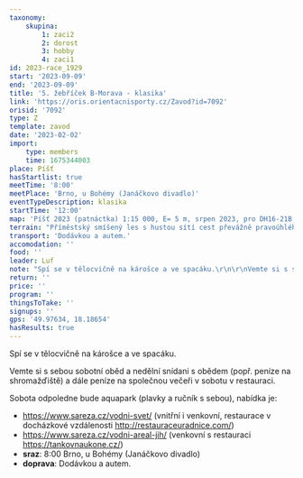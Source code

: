 ```yaml
---
taxonomy:
    skupina:
        1: zaci2
        2: dorost
        3: hobby
        4: zaci1
id: 2023-race_1929
start: '2023-09-09'
end: '2023-09-09'
title: '5. žebříček B-Morava - klasika'
link: 'https://oris.orientacnisporty.cz/Zavod?id=7092'
orisid: '7092'
type: Z
template: zavod
date: '2023-02-02'
import:
    type: members
    time: 1675344003
place: Píšť
hasStartlist: true
meetTime: '8:00'
meetPlace: 'Brno, u Bohémy (Janáčkovo divadlo)'
eventTypeDescription: klasika
startTime: '12:00'
map: 'Píšť 2023 (patnáctka) 1:15 000, E= 5 m, srpen 2023, pro DH16-21B, H35B, H21C Píšť 2023 (desítka) 1:10 000, E= 5 m, srpen 2023, pro ostatní kategorie'
terrain: "Příměstský smíšený les s hustou sítí cest převážně pravoúhlého charakteru. V terénu hraje\r\npodstatnou roli síť rýh/údolí."
transport: 'Dodávkou a autem.'
accomodation: ''
food: ''
leader: Luf
note: "Spí se v tělocvičně na károšce a ve spacáku.\r\n\r\nVemte si s sebou sobotní oběd a nedělní snídani s obědem (popř. peníze na shromažďiště) a dále peníze na společnou večeři v sobotu v restauraci.\r\n\r\nSobota odpoledne bude aquapark (plavky a ručník s sebou), nabídka je:\r\n* https://www.sareza.cz/vodni-svet/ (vnitřní i venkovní, restaurace v docházkové vzdálenosti http://restauraceuradnice.com/)\r\n* https://www.sareza.cz/vodni-areal-jih/ (venkovní s restauraci https://tankovnaukone.cz/)"
return: ''
price: ''
program: ''
thingsToTake: ''
signups: ''
gps: '49.97634, 18.18654'
hasResults: true
---
```


Spí se v tělocvičně na károšce a ve spacáku.

Vemte si s sebou sobotní oběd a nedělní snídani s obědem (popř. peníze na shromažďiště) a dále peníze na společnou večeři v sobotu v restauraci.

Sobota odpoledne bude aquapark (plavky a ručník s sebou), nabídka je:
* https://www.sareza.cz/vodni-svet/ (vnitřní i venkovní, restaurace v docházkové vzdálenosti http://restauraceuradnice.com/)
* https://www.sareza.cz/vodni-areal-jih/ (venkovní s restauraci https://tankovnaukone.cz/)
* **sraz**: 8:00 Brno, u Bohémy (Janáčkovo divadlo)
* **doprava**: Dodávkou a autem.
